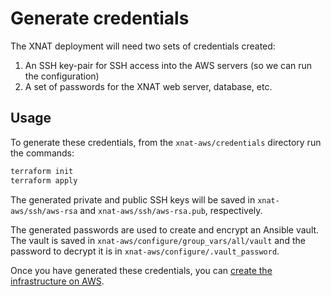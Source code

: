 # Generate credentials

The XNAT deployment will need two sets of credentials created:

1. An SSH key-pair for SSH access into the AWS servers (so we can run the configuration)
2. A set of passwords for the XNAT web server, database, etc.

## Usage

To generate these credentials, from the `xnat-aws/credentials` directory run the commands:

```bash
terraform init
terraform apply
```

The generated private and public SSH keys will be saved in `xnat-aws/ssh/aws-rsa` and `xnat-aws/ssh/aws-rsa.pub`, respectively.

The generated passwords are used to create and encrypt an Ansible vault. The vault is saved in `xnat-aws/configure/group_vars/all/vault` and the password to decrypt it is in `xnat-aws/configure/.vault_password`.

Once you have generated these credentials, you can [create the infrastructure on AWS](../provision/README.md).
